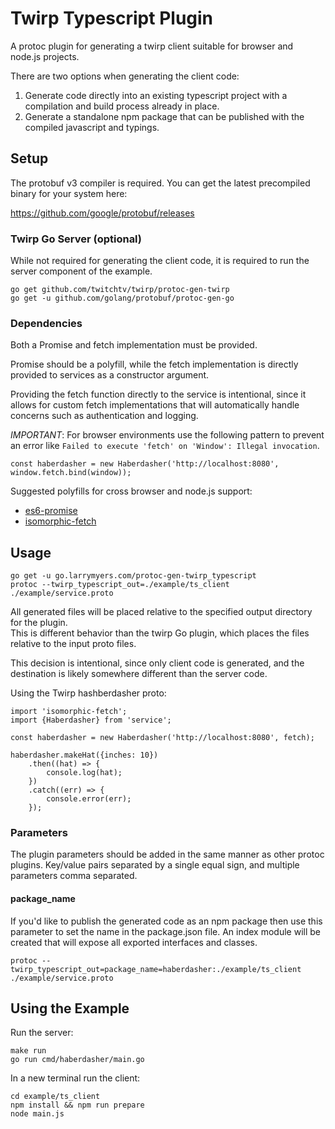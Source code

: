 # Twirp Typescript Plugin

A protoc plugin for generating a twirp client suitable for browser and node.js projects.

There are two options when generating the client code:

1. Generate code directly into an existing typescript project with a compilation and build process already in place.
2. Generate a standalone npm package that can be published with the compiled javascript and typings.

## Setup

The protobuf v3 compiler is required. You can get the latest precompiled binary for your system here:

https://github.com/google/protobuf/releases

### Twirp Go Server (optional)

While not required for generating the client code, it is required to run the server component of the example.

    go get github.com/twitchtv/twirp/protoc-gen-twirp
    go get -u github.com/golang/protobuf/protoc-gen-go
    
### Dependencies

Both a Promise and fetch implementation must be provided.  

Promise should be a polyfill, while the fetch implementation is directly provided to services as a constructor
argument. 

Providing the fetch function directly to the service is intentional, since it allows for custom fetch
implementations that will automatically handle concerns such as authentication and logging.

*IMPORTANT*: For browser environments use the following pattern to prevent an error like `Failed to execute 'fetch' on 'Window': Illegal invocation`.

```
const haberdasher = new Haberdasher('http://localhost:8080', window.fetch.bind(window));

```

Suggested polyfills for cross browser and node.js support:

* [es6-promise](https://github.com/stefanpenner/es6-promise)
* [isomorphic-fetch](https://github.com/matthew-andrews/isomorphic-fetch)

## Usage

    go get -u go.larrymyers.com/protoc-gen-twirp_typescript
    protoc --twirp_typescript_out=./example/ts_client ./example/service.proto
    
All generated files will be placed relative to the specified output directory for the plugin.  
This is different behavior than the twirp Go plugin, which places the files relative to the input proto files.

This decision is intentional, since only client code is generated, and the destination is likely somewhere different
than the server code.

Using the Twirp hashberdasher proto:
    
    import 'isomorphic-fetch';
    import {Haberdasher} from 'service';
    
    const haberdasher = new Haberdasher('http://localhost:8080', fetch);
    
    haberdasher.makeHat({inches: 10})
        .then((hat) => {
            console.log(hat);
        })
        .catch((err) => {
            console.error(err);
        });
    
### Parameters

The plugin parameters should be added in the same manner as other protoc plugins. 
Key/value pairs separated by a single equal sign, and multiple parameters comma separated.

#### package_name

If you'd like to publish the generated code as an npm package then use this parameter to set the
name in the package.json file.  An index module will be created that will expose all exported interfaces 
and classes.

    protoc --twirp_typescript_out=package_name=haberdasher:./example/ts_client ./example/service.proto

## Using the Example

Run the server:

    make run
    go run cmd/haberdasher/main.go
     
In a new terminal run the client:
 
    cd example/ts_client
    npm install && npm run prepare
    node main.js
